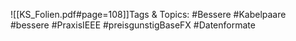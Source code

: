 
![[KS_Folien.pdf#page=108]]Tags & Topics:
   #Bessere
   #Kabelpaare
   #bessere
   #PraxisIEEE
   #preisgunstigBaseFX
   #Datenformate